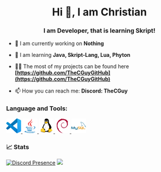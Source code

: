 <h1 align="center">Hi 👋, I am Christian</h1>
<h3 align="center">I am Developer, that is learning Skript!</h3>

- 🔭 I am currently working on **Nothing** 

- 🌱 I am learning **Java, Skript-Lang, Lua, Phyton**

- 👨‍💻 The most of my projects can be found here **[https://github.com/TheCGuyGitHub](https://github.com/TheCGuyGitHub)**

- 📫 How you can reach me: **Discord: TheCGuy**

<h3 align="left">Language and Tools:</h3>
<a href="https://www.code.visualstudio.com" target="_blank"> <img src="https://github.com/devicons/devicon/blob/master/icons/vscode/vscode-original.svg" alt="vscode" width="40" height="40"/> </a> <a href="https://www.java.com" target="_blank"> <img src="https://raw.githubusercontent.com/devicons/devicon/master/icons/java/java-original.svg" alt="java" width="40" height="40"/> </a> <a href="https://www.linux.org/" target="_blank"> <img src="https://raw.githubusercontent.com/devicons/devicon/master/icons/linux/linux-original.svg" alt="linux" width="40" height="40"/> </a> <a href="https://www.debian.org/" target="_blank"> <img src="https://github.com/devicons/devicon/blob/master/icons/debian/debian-original.svg" alt="debian" width="40" height="40"/> </a> <a href="https://www.mysql.com/" target="_blank"> <img src="https://raw.githubusercontent.com/devicons/devicon/master/icons/mysql/mysql-original-wordmark.svg" alt="mysql" width="40" height="40"/> </a> </p>

### 📈 Stats
[![Discord Presence](https://lanyard.cnrad.dev/api/715248503730995270)](https://discord.com/users/715248503730995270) [![](https://github-readme-stats.vercel.app/api?username=TheCGuyGitHub&theme=dracula&count_private=true&show_icons=true&hide=contribs)](https://github.com/TheCGuyGitHub)
